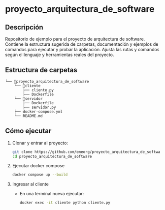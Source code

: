# proyecto_arquitectura_de_software

Descripción
------------
Repositorio de ejemplo para el proyecto de arquitectura de software. Contiene la estructura sugerida de carpetas, documentación y ejemplos de comandos para ejecutar y probar la aplicación. Ajusta las rutas y comandos según el lenguaje y herramientas reales del proyecto.

Estructura de carpetas
-------------------------------------------
```
└── 📁proyecto_arquitectura_de_software
    └── 📁cliente
        ├── cliente.py
        ├── Dockerfile
    └── 📁servidor
        ├── Dockerfile
        ├── servidor.py
    ├── docker-compose.yml
    └── README.md
```

Cómo ejecutar
-------------------------------
1) Clonar y entrar al proyecto:
    ```bash
    git clone https://github.com/emeorg/proyecto_arquitectura_de_software.git
    cd proyecto_arquitectura_de_software
    ```

2) Ejecutar docker compose
    ```bash
    docker compose up --build
    ```

3) Ingresar al cliente
    - En una terminal nueva ejecutar:
        ```bash
        docker exec -it cliente python cliente.py
        ```